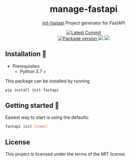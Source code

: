 <div align="center">
<h1>manage-fastapi</h1>

[init-fastapi](https://github.com/toantranct94/init-fastapi) Project generator for FastAPI


<!-- ![init_fastapi](assets/readme.gif) -->

<p align="center">
    <a href="https://github.com/toantranct94/init-fastapi" target="_blank">
        <img src="https://img.shields.io/github/last-commit/toantranct94/init-fastapi?style=for-the-badge" alt="Latest Commit">
    <!-- </a>
        <img src="https://img.shields.io/github/workflow/status/ycd/manage-fastapi/Test?style=for-the-badge">
        <img src="https://img.shields.io/codecov/c/github/ycd/manage-fastapi?style=for-the-badge"> -->
    <br />
    <a href="https://pypi.org/project/init-fastapi" target="_blank">
        <img src="https://img.shields.io/pypi/v/init-fastapi?style=for-the-badge" alt="Package version">
    </a>
    <img src="https://img.shields.io/pypi/pyversions/init-fastapi?style=for-the-badge">
    <img src="https://img.shields.io/github/license/toantranct94/init-fastapi?style=for-the-badge">
</p>
</div>


## Installation 📌

* Prerequisites
    * Python 3.7 +

This package can be installed by running

```python
pip install init-fastapi
```


## Getting started 🎈

Easiest way to start is using the defaults:

```bash
fastapi init [name]
```

## License

This project is licensed under the terms of the MIT license.
